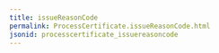 ```yaml
---
title: issueReasonCode
permalink: ProcessCertificate.issueReasonCode.html
jsonid: processcertificate_issuereasoncode
---
```

